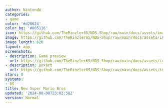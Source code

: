 ```yaml
---
author: Nintendo
categories:
- game
color: '#d28624'
color_bg: '#805116'
icon: https://github.com/TheRinzler65/NDS-Shop/raw/main/docs/assets/images/icons/newsupermariobros.png
image: https://github.com/TheRinzler65/NDS-Shop/raw/main/docs/assets/images/icons/newsupermariobros.png
image_length: 620
layout: app
screenshots:
- description: Game preview
  url: https://github.com/TheRinzler65/NDS-Shop/raw/main/docs/assets/images/screenshots/newsupermariobros/newsupermariobros.png
- description: Boxart
  url: https://github.com/TheRinzler65/NDS-Shop/raw/main/docs/assets/images/boxart/New%20Super%20Mario%20Bros.%20(Europe)%20(En%2CFr%2CDe%2CEs%2CIt).nds.png
stars: 0
systems:
- DS
title: New Super Mario Bros
updated: '2024-08-08T23:02:58Z'
version: Normal
---
```

